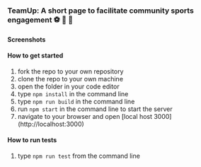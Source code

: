### TeamUp: A short page to facilitate community sports engagement :soccer: :basketball: :football:

#### Screenshots

#### How to get started
1) fork the repo to your own repository
2) clone the repo to your own machine
3) open the folder in your code editor
4) type `npm install` in the command line
5) type `npm run build` in the command line
5) run `npm start` in the command line to start the server
6) navigate to your browser and open [local host 3000] (http://localhost:3000)

#### How to run tests
1) type `npm run test` from the command line



